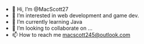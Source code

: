- 👋 Hi, I’m @MacScott27
- 👀 I’m interested in web development and game dev.
- 🌱 I’m currently learning Java
- 💞️ I’m looking to collaborate on ...
- 📫 How to reach me macscott245@outlook.com

<!---
MacScott27/MacScott27 is a ✨ special ✨ repository because its `README.md` (this file) appears on your GitHub profile.
You can click the Preview link to take a look at your changes.
--->
